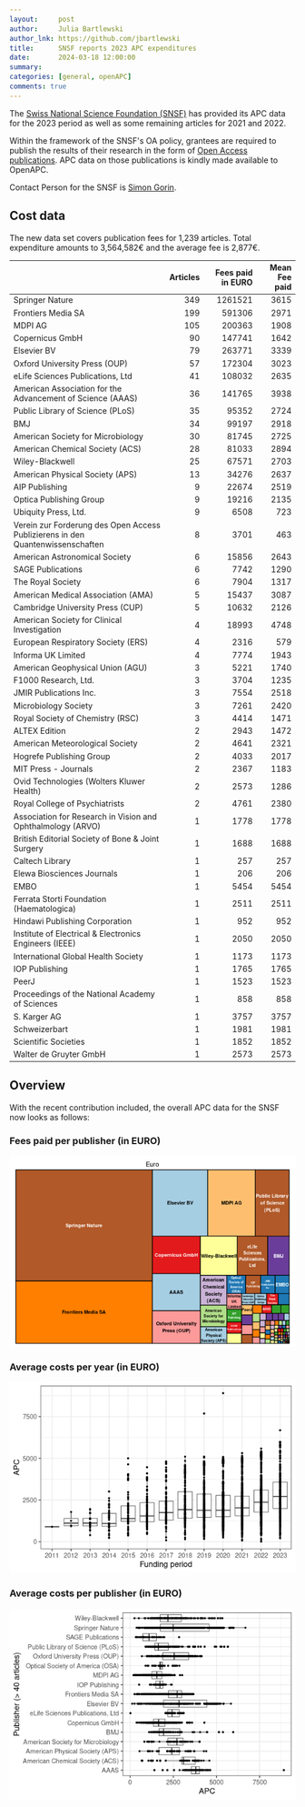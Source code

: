 ```yaml
---
layout:     post
author:     Julia Bartlewski
author_lnk: https://github.com/jbartlewski
title:      SNSF reports 2023 APC expenditures
date:       2024-03-18 12:00:00
summary:    
categories: [general, openAPC]
comments: true
---
```





The [Swiss National Science Foundation (SNSF)](http://www.snf.ch/en/Pages/default.aspx) has provided its APC data for the 2023 period as well as some remaining articles for 2021 and 2022.

Within the framework of the SNSF's OA policy, grantees are required to publish the results of their research in the form of [Open Access publications](http://www.snf.ch/en/theSNSF/research-policies/open-access/Pages/default.aspx). APC data on those publications is kindly made available to OpenAPC.

Contact Person for the SNSF is [Simon Gorin](mailto:simon.gorin@snf.ch).


## Cost data




The new data set covers publication fees for 1,239 articles. Total expenditure amounts to 3,564,582€ and the average fee is 2,877€.



|                                                                               | Articles| Fees paid in EURO| Mean Fee paid|
|:------------------------------------------------------------------------------|--------:|-----------------:|-------------:|
|Springer Nature                                                                |      349|           1261521|          3615|
|Frontiers Media SA                                                             |      199|            591306|          2971|
|MDPI AG                                                                        |      105|            200363|          1908|
|Copernicus GmbH                                                                |       90|            147741|          1642|
|Elsevier BV                                                                    |       79|            263771|          3339|
|Oxford University Press (OUP)                                                  |       57|            172304|          3023|
|eLife Sciences Publications, Ltd                                               |       41|            108032|          2635|
|American Association for the Advancement of Science (AAAS)                     |       36|            141765|          3938|
|Public Library of Science (PLoS)                                               |       35|             95352|          2724|
|BMJ                                                                            |       34|             99197|          2918|
|American Society for Microbiology                                              |       30|             81745|          2725|
|American Chemical Society (ACS)                                                |       28|             81033|          2894|
|Wiley-Blackwell                                                                |       25|             67571|          2703|
|American Physical Society (APS)                                                |       13|             34276|          2637|
|AIP Publishing                                                                 |        9|             22674|          2519|
|Optica Publishing Group                                                        |        9|             19216|          2135|
|Ubiquity Press, Ltd.                                                           |        9|              6508|           723|
|Verein zur Forderung des Open Access Publizierens in den Quantenwissenschaften |        8|              3701|           463|
|American Astronomical Society                                                  |        6|             15856|          2643|
|SAGE Publications                                                              |        6|              7742|          1290|
|The Royal Society                                                              |        6|              7904|          1317|
|American Medical Association (AMA)                                             |        5|             15437|          3087|
|Cambridge University Press (CUP)                                               |        5|             10632|          2126|
|American Society for Clinical Investigation                                    |        4|             18993|          4748|
|European Respiratory Society (ERS)                                             |        4|              2316|           579|
|Informa UK Limited                                                             |        4|              7774|          1943|
|American Geophysical Union (AGU)                                               |        3|              5221|          1740|
|F1000 Research, Ltd.                                                           |        3|              3704|          1235|
|JMIR Publications Inc.                                                         |        3|              7554|          2518|
|Microbiology Society                                                           |        3|              7261|          2420|
|Royal Society of Chemistry (RSC)                                               |        3|              4414|          1471|
|ALTEX Edition                                                                  |        2|              2943|          1472|
|American Meteorological Society                                                |        2|              4641|          2321|
|Hogrefe Publishing Group                                                       |        2|              4033|          2017|
|MIT Press - Journals                                                           |        2|              2367|          1183|
|Ovid Technologies (Wolters Kluwer Health)                                      |        2|              2573|          1286|
|Royal College of Psychiatrists                                                 |        2|              4761|          2380|
|Association for Research in Vision and Ophthalmology (ARVO)                    |        1|              1778|          1778|
|British Editorial Society of Bone & Joint Surgery                              |        1|              1688|          1688|
|Caltech Library                                                                |        1|               257|           257|
|Elewa Biosciences Journals                                                     |        1|               206|           206|
|EMBO                                                                           |        1|              5454|          5454|
|Ferrata Storti Foundation (Haematologica)                                      |        1|              2511|          2511|
|Hindawi Publishing Corporation                                                 |        1|               952|           952|
|Institute of Electrical & Electronics Engineers (IEEE)                         |        1|              2050|          2050|
|International Global Health Society                                            |        1|              1173|          1173|
|IOP Publishing                                                                 |        1|              1765|          1765|
|PeerJ                                                                          |        1|              1523|          1523|
|Proceedings of the National Academy of Sciences                                |        1|               858|           858|
|S. Karger AG                                                                   |        1|              3757|          3757|
|Schweizerbart                                                                  |        1|              1981|          1981|
|Scientific Societies                                                           |        1|              1852|          1852|
|Walter de Gruyter GmbH                                                         |        1|              2573|          2573|




## Overview

With the recent contribution included, the overall APC data for the SNSF now looks as follows:

### Fees paid per publisher (in EURO)

![plot of chunk tree_snsf_2024_03_18_full](/figure/tree_snsf_2024_03_18_full-1.png)

###  Average costs per year (in EURO)

![plot of chunk box_snsf_2024_03_18_year_full](/figure/box_snsf_2024_03_18_year_full-1.png)

###  Average costs per publisher (in EURO)

![plot of chunk box_snsf_2024_03_18_publisher_full](/figure/box_snsf_2024_03_18_publisher_full-1.png)
